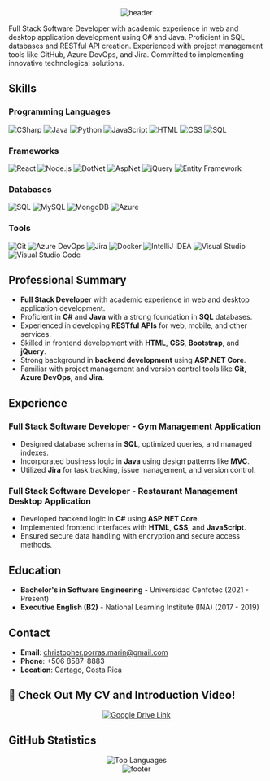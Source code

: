 <!-- HEADER -->
<div align="center" width="100">
  <img src="https://capsule-render.vercel.app/api?color=0:1408d0,50:0860d0,100:08c4d0&height=250&section=header&text=🖥️%20Christopher%20Porras%20-%20Full%20Stack%20Developer&fontSize=30&type=waving&fontColor=fefefe&&animation=fadeIn"
  alt="header"/>
</div>

Full Stack Software Developer with academic experience in web and desktop application development using C# and Java. Proficient in SQL databases and RESTful API creation. Experienced with project management tools like GitHub, Azure DevOps, and Jira. Committed to implementing innovative technological solutions.

## Skills

### Programming Languages
![CSharp](https://img.shields.io/badge/C%23-239120?style=for-the-badge&logo=c-sharp&logoColor=white)
![Java](https://img.shields.io/badge/Java-ED8B00?style=for-the-badge&logo=java&logoColor=white)
![Python](https://img.shields.io/badge/Python-3776AB?style=for-the-badge&logo=python&logoColor=white)
![JavaScript](https://img.shields.io/badge/JavaScript-F7DF1E?style=for-the-badge&logo=javascript&logoColor=black)
![HTML](https://img.shields.io/badge/HTML5-E34F26?style=for-the-badge&logo=html5&logoColor=white)
![CSS](https://img.shields.io/badge/CSS3-1572B6?style=for-the-badge&logo=css3&logoColor=white)
![SQL](https://img.shields.io/badge/SQL-4479A1?style=for-the-badge&logo=sql&logoColor=white)

### Frameworks
![React](https://img.shields.io/badge/React-20232A?style=for-the-badge&logo=react&logoColor=61DAFB)
![Node.js](https://img.shields.io/badge/Node.js-43853D?style=for-the-badge&logo=node.js&logoColor=white)
![DotNet](https://img.shields.io/badge/.NET-512BD4?style=for-the-badge&logo=dotnet&logoColor=white)
![AspNet](https://img.shields.io/badge/ASP.NET-512BD4?style=for-the-badge&logo=dotnet&logoColor=white)
![jQuery](https://img.shields.io/badge/jQuery-0769AD?style=for-the-badge&logo=jquery&logoColor=white)
![Entity Framework](https://img.shields.io/badge/Entity%20Framework-512BD4?style=for-the-badge&logo=entity-framework&logoColor=white)

### Databases
![SQL](https://img.shields.io/badge/SQL-4479A1?style=for-the-badge&logo=sql&logoColor=white)
![MySQL](https://img.shields.io/badge/MySQL-4479A1?style=for-the-badge&logo=mysql&logoColor=white)
![MongoDB](https://img.shields.io/badge/MongoDB-47A248?style=for-the-badge&logo=mongodb&logoColor=white)
![Azure](https://img.shields.io/badge/Azure%20Database-0078D4?style=for-the-badge&logo=microsoft-azure&logoColor=white)

### Tools
![Git](https://img.shields.io/badge/Git-F05032?style=for-the-badge&logo=git&logoColor=white)
![Azure DevOps](https://img.shields.io/badge/Azure%20DevOps-0078D4?style=for-the-badge&logo=azure-devops&logoColor=white)
![Jira](https://img.shields.io/badge/Jira-0052CC?style=for-the-badge&logo=jira&logoColor=white)
![Docker](https://img.shields.io/badge/Docker-2496ED?style=for-the-badge&logo=docker&logoColor=white)
![IntelliJ IDEA](https://img.shields.io/badge/IntelliJ%20IDEA-000000?style=for-the-badge&logo=intellij-idea&logoColor=white)
![Visual Studio](https://img.shields.io/badge/Visual%20Studio-5C2D91?style=for-the-badge&logo=visual-studio&logoColor=white)
![Visual Studio Code](https://img.shields.io/badge/VS%20Code-007ACC?style=for-the-badge&logo=visual-studio-code&logoColor=white)

## Professional Summary
- **Full Stack Developer** with academic experience in web and desktop application development.
- Proficient in **C#** and **Java** with a strong foundation in **SQL** databases.
- Experienced in developing **RESTful APIs** for web, mobile, and other services.
- Skilled in frontend development with **HTML**, **CSS**, **Bootstrap**, and **jQuery**.
- Strong background in **backend development** using **ASP.NET Core**.
- Familiar with project management and version control tools like **Git**, **Azure DevOps**, and **Jira**.

## Experience
### Full Stack Software Developer - Gym Management Application
- Designed database schema in **SQL**, optimized queries, and managed indexes.
- Incorporated business logic in **Java** using design patterns like **MVC**.
- Utilized **Jira** for task tracking, issue management, and version control.

### Full Stack Software Developer - Restaurant Management Desktop Application
- Developed backend logic in **C#** using **ASP.NET Core**.
- Implemented frontend interfaces with **HTML**, **CSS**, and **JavaScript**.
- Ensured secure data handling with encryption and secure access methods.

## Education
- **Bachelor's in Software Engineering** - Universidad Cenfotec (2021 - Present)
- **Executive English (B2)** - National Learning Institute (INA) (2017 - 2019)

## Contact
- **Email**: [christopher.porras.marin@gmail.com](mailto:christopher.porras.marin@gmail.com)
- **Phone**: +506 8587-8883
- **Location**: Cartago, Costa Rica

## 🚀 Check Out My CV and Introduction Video!



<div align="center">
  <a href="https://drive.google.com/drive/folders/1V3COsG_Fl8KW8QsrWsYH0TEpLyKdw30s?usp=sharing" target="_blank">
    <img src="https://img.shields.io/badge/View%20My%20CV%20and%20Video-4285F4?style=for-the-badge&logo=google-drive&logoColor=white" alt="Google Drive Link"/>
  </a>
</div>

## GitHub Statistics
<div align="center">
  <img src="https://github-readme-stats.vercel.app/api/top-langs/?username=ChristopherPorras&layout=compact&theme=dark" alt="Top Languages" />
  
</div>

<!-- FOOTER -->
<div align="center" width="100">
  <img src="https://capsule-render.vercel.app/api?color=0:1408d0,50:0860d0,100:08c4d0&height=100&section=footer&fontSize=30&type=waving&fontColor=fefefe"
  alt="footer" />
</div>

